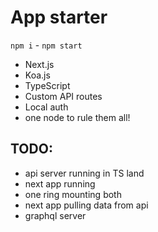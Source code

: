 # App starter

`npm i` - `npm start`

- Next.js
- Koa.js
- TypeScript
- Custom API routes
- Local auth
- one node to rule them all!

## TODO:

- api server running in TS land
- next app running
- one ring mounting both
- next app pulling data from api
- graphql server
